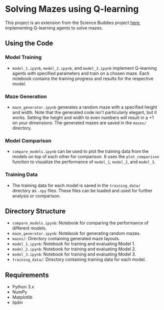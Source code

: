 # Solving Mazes using Q-learning

This project is an extension from the Science Buddies project [here](https://www.sciencebuddies.org/science-fair-projects/project-ideas/ArtificialIntelligence_p008/artificial-intelligence/machine-learning-maze), implementing Q-learning agents to solve mazes.

## Using the Code

### Model Training
- `model_1.ipynb`, `model_2.ipynb`, and `model_3.ipynb` implement Q-learning agents with specified parameters and train on a chosen maze. Each notebook contains the training progress and results for the respective model.

### Maze Generation
- `maze_generator.ipynb` generates a random maze with a specified height and width. Note that the generated code isn't particularly elegant, but it works. Setting the height and width to even numbers will result in a +1 on your dimensions. The generated mazes are saved in the `mazes/` directory.

### Model Comparison
- `compare_models.ipynb` can be used to plot the training data from the models on top of each other for comparison. It uses the `plot_comparison` function to visualize the performance of `model_1`, `model_2`, and `model_3`.

### Training Data
- The training data for each model is saved in the `training_data/` directory as `.npy` files. These files can be loaded and used for further analysis or comparison.

## Directory Structure

- `compare_models.ipynb`: Notebook for comparing the performance of different models.
- `maze_generator.ipynb`: Notebook for generating random mazes.
- `mazes/`: Directory containing generated maze layouts.
- `model_1.ipynb`: Notebook for training and evaluating Model 1.
- `model_2.ipynb`: Notebook for training and evaluating Model 2.
- `model_3.ipynb`: Notebook for training and evaluating Model 3.
- `training_data/`: Directory containing training data for each model.

## Requirements

- Python 3.x
- NumPy
- Matplotlib
- tqdm
